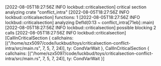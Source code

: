 [2022-08-05T18:27:56Z INFO  lockbud::criticalsection] critical section analyzing crate "conflict_intra"
[2022-08-05T18:27:56Z INFO  lockbud::criticalsection] functions: 1
[2022-08-05T18:27:56Z INFO  lockbud::criticalsection] analyzing DefId(0:13 ~ conflict_intra[71eb]::main)
[2022-08-05T18:27:56Z INFO  lockbud::criticalsection] possible blocking 2 calls
[2022-08-05T18:27:56Z INFO  lockbud::criticalsection] [CallInCriticalSection { callchains: [("/home/szx5097/code/luckbud/toys/criticalsection-conflict-intra/src/main.rs", 7, 5, 7, 24)], ty: CondVarWait }, CallInCriticalSection { callchains: [("/home/szx5097/code/luckbud/toys/criticalsection-conflict-intra/src/main.rs", 7, 5, 7, 24)], ty: CondVarWait }]